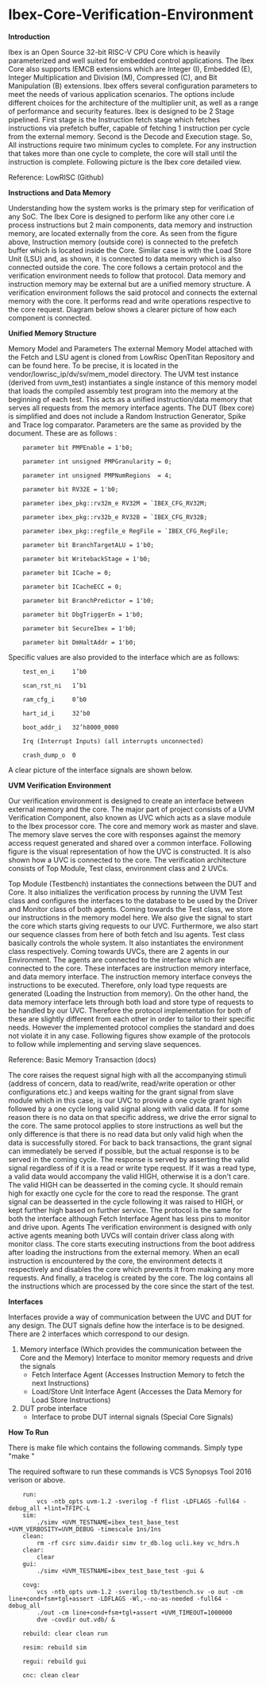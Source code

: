 # Ibex-Core-Verification-Environment

**Introduction**

Ibex is an Open Source 32-bit RISC-V CPU Core which is heavily parameterized and well suited for embedded control applications. The Ibex Core also supports IEMCB extensions which are Integer (I), Embedded (E), Integer Multiplication and Division (M), Compressed (C), and Bit Manipulation (B) extensions.
Ibex offers several configuration parameters to meet the needs of various application scenarios. The options include different choices for the architecture of the multiplier unit, as well as a range of performance and security features. 
Ibex is designed to be 2 Stage pipelined.
First stage is the Instruction fetch stage which fetches instructions via prefetch buffer, capable of fetching 1 instruction per cycle from the external memory.
Second is the Decode and Execution stage. 
So, All instructions require two minimum cycles to complete. For any instruction that takes more than one cycle to complete, the core will stall until the instruction is complete. Following picture is the Ibex core detailed view.

Reference: LowRISC (Github)

**Instructions and Data Memory**

Understanding how the system works is the primary step for verification of any SoC. The Ibex Core is designed to perform like any other core i.e process instructions but 2 main components, data memory and instruction memory, are located externally from the core. As seen from the figure above, Instruction memory (outside core) is connected to the prefetch buffer which is located inside the Core. Similar case is with the Load Store Unit (LSU) and, as shown, it is connected to data memory which is also connected outside the core. The core follows a certain protocol and the verification environment needs to follow that protocol. Data memory and instruction memory may be external but are a unified memory structure. A verification environment follows the said protocol and connects the external memory with the core. It performs read and write operations respective to the core request. Diagram below shows a clearer picture of how each component is connected.


**Unified Memory Structure**

Memory Model and Parameters
The external Memory Model attached with the Fetch and LSU agent is cloned from LowRisc OpenTitan Repository and can be found here. To be precise, it is located in the vendor/lowrisc_ip/dv/sv/mem_model directory. The UVM test instance (derived from uvm_test) instantiates a single instance of this memory model that loads the compiled assembly test program into the memory at the beginning of each test. This acts as a unified instruction/data memory that serves all requests from the memory interface agents.
The DUT (Ibex core) is simplified and does not include a Random Instruction Generator, Spike and Trace log comparator. Parameters are the same as provided by the document. These are as follows :

        parameter bit PMPEnable = 1'b0;
       
        parameter int unsigned PMPGranularity = 0;
        
        parameter int unsigned PMPNumRegions  = 4;
        
        parameter bit RV32E = 1'b0;
        
        parameter ibex_pkg::rv32m_e RV32M = `IBEX_CFG_RV32M;
        
        parameter ibex_pkg::rv32b_e RV32B = `IBEX_CFG_RV32B;
        
        parameter ibex_pkg::regfile_e RegFile = `IBEX_CFG_RegFile;
        
        parameter bit BranchTargetALU = 1'b0;
        
        parameter bit WritebackStage = 1'b0;
        
        parameter bit ICache = 0;
        
        parameter bit ICacheECC = 0;
        
        parameter bit BranchPredictor = 1'b0;
        
        parameter bit DbgTriggerEn = 1'b0;
        
        parameter bit SecureIbex = 1'b0;
        
        parameter bit DmHaltAddr = 1'b0;

Specific values are also provided to the interface which are as follows:

        test_en_i     1’b0

        scan_rst_ni   1’b1

        ram_cfg_i     0’b0

        hart_id_i     32’b0

        boot_addr_i   32’h8000_0000

        Irq (Interrupt Inputs) (all interrupts unconnected)

        crash_dump_o  0

A clear picture of the interface signals are shown below.

**UVM Verification Environment**

Our verification environment is designed to create an interface between external memory and the core. The major part of project consists of a UVM Verification Component, also known as UVC which acts as a slave module to the Ibex processor core. The core and memory work as master and slave. The memory slave serves the core with responses against the memory access request generated and shared over a common interface. Following figure is the visual representation of how the UVC is constructed. It is also shown how a UVC is connected to the core. The verification architecture consists of Top Module, Test class, environment class and 2 UVCs.

Top Module (Testbench) instantiates the connections between the DUT and Core. It also initializes the verification process by running the UVM Test class and configures the interfaces to the database to be used by the Driver and Monitor class of both agents. Coming towards the Test class, we store our instructions in the memory model here. We also give the signal to start the core which starts giving requests to our UVC. Furthermore, we also start our sequence classes from here of both fetch and lsu agents. Test class basically controls the whole system. It also instantiates the environment class respectively. 
Coming towards UVCs, there are 2 agents in our Environment. The agents are connected to the interface which are connected to the core. These interfaces are instruction memory interface, and data memory interface. The instruction memory interface conveys the instructions to be executed. Therefore, only load type requests are generated (Loading the Instruction from memory). On the other hand, the data memory interface lets through both load and store type of requests to be handled by our UVC. Therefore the protocol implementation for both of these are slightly different from each other in order to tailor to their specific needs. However the implemented protocol complies the standard and does not violate it in any case. Following figures show example of the protocols to follow while implementing and serving slave sequences.


Reference: Basic Memory Transaction (docs)


The core raises the request signal high with all the accompanying stimuli (address of concern, data to read/write, read/write operation or other configurations etc.) and keeps waiting for the grant signal from slave module  which in this case, is our UVC to provide a one cycle grant high followed by a one cycle long valid signal along with valid data. If for some reason there is no data on that specific address, we drive the error signal to the core. The same protocol applies to store instructions as well but the only difference is that there is no read data but only valid high when the data is successfully stored. 
For back to back transactions, the grant signal can immediately be served if possible, but the actual response is to be served in the coming cycle. The response is served by asserting the valid signal regardless of if it is a read or write type request. If it was a read type, a valid data would accompany the valid HIGH, otherwise it is a don't care. The valid HIGH can be deasserted in the coming cycle. It should remain high for exactly one cycle for the core to read the response. The grant signal can be deasserted in the cycle following it was raised to HIGH, or kept further high based on further service. The protocol is the same for both the interface although Fetch Interface Agent has less pins to monitor and drive upon. 
Agents
The verification environment is designed with only active agents meaning both UVCs will contain driver class along with monitor class. The core starts executing instructions from the boot address after loading the instructions from the external memory. When an ecall instruction is encountered by the core, the environment detects it respectively and disables the core which prevents it from making any more requests. And finally, a tracelog is created by the core. The log contains all the instructions which are processed by the core since the start of the test.

**Interfaces**

Interfaces provide a way of communication between the UVC and DUT for any design. The DUT signals define how the interface is to be designed. There are 2 interfaces which correspond to our design.
  1)  Memory interface (Which provides the communication between the Core and the Memory) Interface to monitor memory requests and drive the signals
        - Fetch Interface Agent (Accesses Instruction Memory to fetch the next Instructions)
        - Load/Store Unit Interface Agent (Accesses the Data Memory for Load Store Instructions)
  2)  DUT probe interface 
        - Interface to probe DUT internal signals (Special Core Signals)

**How To Run**

There is make file which contains the following commands. Simply type "make <anyone of the commands below>"
  
The required software to run these commands is VCS Synopsys Tool 2016 verison or above.


        run:
	        vcs -ntb_opts uvm-1.2 -sverilog -f flist -LDFLAGS -full64 -debug_all +lint=TFIPC-L
        sim:
	        ./simv +UVM_TESTNAME=ibex_test_base_test +UVM_VERBOSITY=UVM_DEBUG -timescale 1ns/1ns
        clean:
	        rm -rf csrc simv.daidir simv tr_db.log ucli.key vc_hdrs.h
        clear:
	        clear
        gui:
	        ./simv +UVM_TESTNAME=ibex_test_base_test -gui &
  
        covg:
	        vcs -ntb_opts uvm-1.2 -sverilog tb/testbench.sv -o out -cm line+cond+fsm+tgl+assert -LDFLAGS -Wl,--no-as-needed -full64 -debug_all
	        ./out -cm line+cond+fsm+tgl+assert +UVM_TIMEOUT=1000000
	        dve -covdir out.vdb/ &

        rebuild: clear clean run

        resim: rebuild sim

        regui: rebuild gui

        cnc: clean clear




